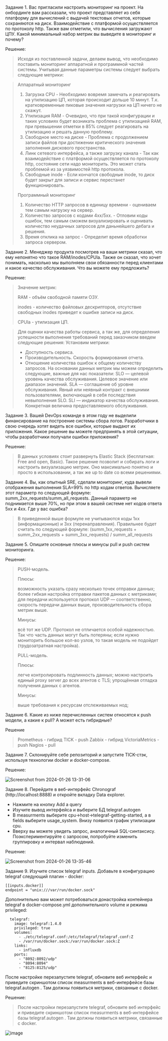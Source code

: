 Задание 1. Вас пригласили настроить мониторинг на проект. На онбординге вам рассказали, что проект представляет из себя платформу для вычислений с выдачей текстовых отчетов, которые сохраняются на диск. Взаимодействие с платформой осуществляется по протоколу http. Также вам отметили, что вычисления загружают ЦПУ. Какой минимальный набор метрик вы выведите в мониторинг и почему?

Решение:

>Исходя из поставленной задачи, делаем вывод, что необходимо поставить мониторинг аппаратной и программной частей системы. Учитывая данные параметры системы следует выбрать следующие метрики:

>Аппаратный мониторинг
> 1. Загрузка CPU - Необходимо вовремя замечать и реагировать на утилизацию ЦП, которая происходит дольше 10 минут. Т.к. кратковременные пиковые значения нагрузки на ЦП ничего не скажут.
> 2. Утилизация RAM - Очевидно, что при такой конфигурации и таких условиях будет возникать проблема с утилизацией RAM, при превышении отметки в 85% следует реагировать на утилизацию и решать данную проблему.
> 3. Свободное место на диске - Проблема с продолжением записи файлов при достижении критического значения заполнения дискового пространства.
> 4. Линк сетевого интерфейса, а также загрузку канала - Так как взаимодействие с платформой осуществляется по протоколу http, состояние сети надо мониторить. Это может стать проблемой из за уязвимостей http протокола.
> 5. Свободные inode - Если кончатся свободные inode, то диск будет закрыт для записи и сервис перестанет функционировать.
>
>Программный мониторинг
> 1. Количество HTTP запросов в единицу времени - оцениваем тем самым нагрузку на сервер.
> 2. Количество запросов с кодами 4хх/5хх. - Отловим коды ошибок, тем самым сможем визуализировать и оценивать количество неудачных запросов для даньнейшего дебага и решения.
> 3. Время отклика на запрос - Определит время обработки запроса сервером.

Задание 2. Менеджер продукта посмотрев на ваши метрики сказал, что ему непонятно что такое RAM/inodes/CPUla. Также он сказал, что хочет понимать, насколько мы выполняем свои обязанности перед клиентами и какое качество обслуживания. Что вы можете ему предложить?

Решение:

>Значение метрик:
>
>RAM - объём свободной памяти ОЗУ.
>
>inodes - количество файловых дескрипторов, отсутствие свободных inodes приведет к ошибке записи на диск.
>
>CPUla - утилизация ЦП.

>Для оценки качества работы сервиса, а так же, для определения успешности выполнения требований перед заказчиком введем следующие решения:
>  Установим метрики:
>    - Доступность сервиса.
>    - Производительность. Скорость формирования отчета.
>    - Отношение количества ошибок к общему количеству запросов.
> На основании данных метрик мы можем определить следующие, важные для нас показатели: SLO — целевой уровень качества обслуживания. Целевое значение или диапазон значений. SLA — соглашение об уровне обслуживания. Явный или неявный контракт с внешними пользователями, включающий в себя последствия невыполнения SLO. SLI — индикатор качества обслуживания. Конкретная величина предоставляемого обслуживания.

Задание 3. Вашей DevOps команде в этом году не выделили финансирование на построение системы сбора логов. Разработчики в свою очередь хотят видеть все ошибки, которые выдают их приложения. Какое решение вы можете предпринять в этой ситуации, чтобы разработчики получали ошибки приложения?

Решение:

> В данных условиях стоит развернуть Elastic Stack (бесплатная: Free and open, Basic). Такое решение позволит и собирать логи и настроить визуализацию метрик. Оно максимально понятно и просто в использовании, а так же up to date со всеми решениями.

Задание 4. Вы, как опытный SRE, сделали мониторинг, куда вывели отображения выполнения SLA=99% по http кодам ответов. Вычисляете этот параметр по следующей формуле: summ_2xx_requests/summ_all_requests. Данный параметр не поднимается выше 70%, но при этом в вашей системе нет кодов ответа 5xx и 4xx. Где у вас ошибка?

>В приведенной выше формуле не учитываются коды 1хх (информационные) и 3хх (перенаправления).
>Правильнее будет считать по следующей формуле: (summ_1xx_requests + summ_2xx_requests + summ_3xx_requests) / summ_all_requests

Задание 5. Опишите основные плюсы и минусы pull и push систем мониторинга.

Решение: 

> PUSH-модель.
>
>Плюсы:
>
>возможность указать сразу несколько точек отправки данных;
>более гибкая настройка отправки пакетов данных с метриками;
>для передачи используется протокол UDP — соответственно, скорость передачи данных выше, производительность сбора метрик выше.
>
>Минусы:
>
>всё тот же UDP. Протокол не отличается особой надежностью. Так что часть данных могут быть потеряны;
>если нужно мониторить большое кол-во узлов, то такая модель не подойдет (трудозатратная настройка).
>
>PULL-модель.
>
>Плюсы:
>
>легче контролировать подлинность данных;
>можно настроить единый proxy server до всех агентов с TLS;
>упрощённая отладка получения данных с агентов.
>
>Минусы:
>
>выше требования к ресурсам отслеживаемых нод;

Задание 6. Какие из ниже перечисленных систем относятся к push модели, а какие к pull? А может есть гибридные?

Решение

>Prometheus - гибрид
>TICK - push
>Zabbix - гибрид
>VictoriaMetrics - push
>Nagios - pull

Задание 7. Склонируйте себе репозиторий и запустите TICK-стэк, используя технологии docker и docker-compose.

Решение:

![Screenshot from 2024-01-26 13-31-06](https://github.com/busuek/work/assets/101875725/18b19e7c-cf05-4dbf-b05e-4af0bfe8436c)

Задание 8. Перейдите в веб-интерфейс Chronograf (http://localhost:8888) и откройте вкладку Data explorer.

  - Нажмите на кнопку Add a query
  - Изучите вывод интерфейса и выберите БД telegraf.autogen
  - В measurments выберите cpu->host->telegraf-getting-started, а в fields выберите usage_system. Внизу появится график утилизации cpu.
  - Вверху вы можете увидеть запрос, аналогичный SQL-синтаксису. Поэкспериментируйте с запросом, попробуйте изменить группировку и интервал наблюдений.

Решение:

![Screenshot from 2024-01-26 13-35-46](https://github.com/busuek/work/assets/101875725/25f4aeae-f565-4721-87e7-a9129bc7d325)

Задание 9. Изучите список telegraf inputs. Добавьте в конфигурацию telegraf следующий плагин - docker:
```
[[inputs.docker]]
endpoint = "unix:///var/run/docker.sock"
```
Дополнительно вам может потребоваться донастройка контейнера telegraf в docker-compose.yml дополнительного volume и режима privileged:
```
  telegraf:
    image: telegraf:1.4.0
    privileged: true
    volumes:
      - ./etc/telegraf.conf:/etc/telegraf/telegraf.conf:Z
      - /var/run/docker.sock:/var/run/docker.sock:Z
    links:
      - influxdb
    ports:
      - "8092:8092/udp"
      - "8094:8094"
      - "8125:8125/udp"
```
После настройке перезапустите telegraf, обновите веб интерфейс и приведите скриншотом список measurments в веб-интерфейсе базы telegraf.autogen . Там должны появиться метрики, связанные с docker.

Решение:

>После настройки перезапустите telegraf, обновите веб интерфейс и приведите скриншотом список measurments в веб-интерфейсе базы telegraf.autogen . Там должны появиться метрики, связанные с docker.

![image](https://github.com/busuek/work/assets/101875725/6861fe23-4fb0-4d2b-a622-0c85a8ca27a9)

